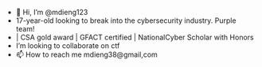 - 👋 Hi, I’m @mdieng123
- 17-year-old looking to break into the cybersecurity industry. Purple team! 
- | CSA gold award | GFACT certified | NationalCyber Scholar with Honors
- I’m looking to collaborate on ctf
- 📫 How to reach me mdieng38@gmail,com

<!---
mdieng123/mdieng123 is a ✨ special ✨ repository because its `README.md` (this file) appears on your GitHub profile.
You can click the Preview link to take a look at your changes.
--->
